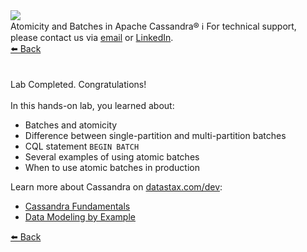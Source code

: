 <!-- TOP -->
<div class="top">
  <img src="https://datastax-academy.github.io/katapod-shared-assets/images/ds-academy-logo.svg" />
  <div class="scenario-title-section">
    <span class="scenario-title">Atomicity and Batches in Apache Cassandra®</span>
    <span class="scenario-subtitle">ℹ️ For technical support, please contact us via <a href="mailto:aleksandr.volochnev@datastax.com">email</a> or <a href="https://dtsx.io/aleks">LinkedIn</a>.</span>
  </div>
</div>

<!-- NAVIGATION -->
<div id="navigation-top" class="navigation-top">
 <a href='command:katapod.loadPage?[{"step":"step8-astra"}]'
   class="btn btn-dark navigation-top-left">⬅️ Back
 </a>
</div>

<!-- CONTENT -->
<main>
    <br/><br/>
    <div class="container px-4 py-2">
     <div class="row g-4 py-2 row-cols-1 row-cols-lg-1">
      <div class="feature col div-choice">
        <div class="scenario-completed">Lab Completed. Congratulations!</div>
        <br/>
        <div class="scenario-objectives">In this hands-on lab, you learned about:</div>
        <ul>
              <li><span class="scenario-objective">Batches and atomicity</span></li>
              <li><span class="scenario-objective">Difference between single-partition and multi-partition batches</span></li>
              <li><span class="scenario-objective">CQL statement <code>BEGIN BATCH</code></span></li>
              <li><span class="scenario-objective">Several examples of using atomic batches</span></li>
              <li><span class="scenario-objective">When to use atomic batches in production</span></li>
        </ul>
        <div class="resources">Learn more about Cassandra on <a href="https://datastax.com/dev" target="_blank">datastax.com/dev</a>:</div>
        <ul>
              <li><span class="resource"><a href="https://www.datastax.com/learn/cassandra-fundamentals" target="_blank">Cassandra Fundamentals</a></span></li>        
              <li><span class="resource"><a href="https://www.datastax.com/learn/data-modeling-by-example" target="_blank">Data Modeling by Example</a></span></li>
        </ul>
      </div>
     </div>
    </div>
</main>

<!-- NAVIGATION -->
<div id="navigation-bottom" class="navigation-bottom">
 <a href='command:katapod.loadPage?[{"step":"step8-astra"}]'
   class="btn btn-dark navigation-bottom-left">⬅️ Back
 </a>
</div>
<br/>
